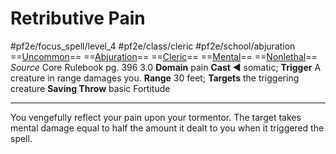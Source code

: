 # Retributive Pain
#pf2e/focus_spell/level_4 #pf2e/class/cleric #pf2e/school/abjuration 
==[Uncommon](../../../rules/traits/uncommon.md)== ==[Abjuration](../../../rules/traits/abjuration.md)== ==[Cleric](../../../rules/traits/cleric.md)== ==[Mental](../../../rules/traits/mental.md)== ==[Nonlethal](../../../rules/traits/nonlethal.md)==
*Source* Core Rulebook pg. 396 3.0
**Domain** pain
**Cast** ◄ somatic; **Trigger** A creature in range damages you.
**Range** 30 feet; **Targets** the triggering creature
**Saving Throw** basic Fortitude

---
You vengefully reflect your pain upon your tormentor. The target takes mental damage equal to half the amount it dealt to you when it triggered the spell.